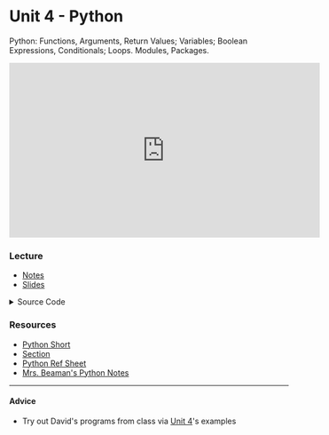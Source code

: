 # Unit 4 - Python

Python: Functions, Arguments, Return Values; Variables; Boolean Expressions, Conditionals; Loops. Modules, Packages.

<iframe width="560" height="315" src="https://www.youtube.com/embed/EHi0RDZ31VA?si=zhQltDuA9OT0NWs7" title="YouTube video player" frameborder="0" allow="accelerometer; autoplay; clipboard-write; encrypted-media; gyroscope; picture-in-picture; web-share" referrerpolicy="strict-origin-when-cross-origin" allowfullscreen></iframe>

### Lecture
  - [Notes](https://cs50.harvard.edu/ap/2025/curriculum/x/notes/6/)
  - [Slides](https://docs.google.com/presentation/d/1__35YkvG0afeyNnU-HD25dPQVwZUf-17CaI2p7iDfaQ/edit?usp=sharing)
  
  <details>
  <summary>Source Code</summary>
    <ul>
      <li><a href="https://cdn.cs50.net/2023/fall/lectures/6/src6/">Index</a></li>
      <li><a href="https://cdn.cs50.net/2023/fall/lectures/6/src6.pdf">PDF</a></li>
      <li><a href="https://cdn.cs50.net/2023/fall/lectures/6/src6.zip">Zip</a></li>
    </ul>
  </details>  

### Resources
 - [Python Short](https://www.youtube.com/watch?v=mgBpcQRDtl0)
 - [Section](https://cs50.harvard.edu/ap/2025/curriculum/x/sections/6/)
 - [Python Ref Sheet](\apcsp\assets\pdfs\python.pdf)
 - [Mrs. Beaman's Python Notes](\apcsp\assets\pdfs\python-notes.pdf)

<hr> 

<!-- ### Practice, Labs & Problems
- [Practice problems](https://cs50.harvard.edu/ap/2024/problems/6/) - Do not do Jar as we are not focusing on OOP and classes! Also, don't worry about doing Seven Day Averages, unless you REALLY want to figure out DictReader and csv files
- [Lab](https://cs50.harvard.edu/ap/2023/curriculum/x/labs/6/)
- Problems:
  - [Hello](https://cs50.harvard.edu/ap/2024/curriculum/x/psets/6/hello/)
  - One of the following:
    - [Mario Less](https://cs50.harvard.edu/ap/2024/curriculum/x/psets/6/mario/less/)
    - [Mario More](https://cs50.harvard.edu/ap/2024/curriculum/x/psets/6/mario/more/)
  - [Cash](https://cs50.harvard.edu/ap/2024/curriculum/x/psets/6/cash/)
  - [Readability](https://cs50.harvard.edu/ap/2024/curriculum/x/psets/6/readability/) -->

#### Advice
- Try out David's programs from class via [Unit 4](https://cdn.cs50.net/2022/fall/lectures/6/src6.pdf)'s examples
